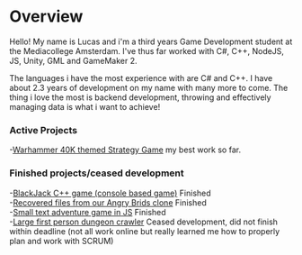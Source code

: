 # Overview

Hello! My name is Lucas and i'm a third years Game Development student at the Mediacollege Amsterdam.
I've thus far worked with C#, C++, NodeJS, JS, Unity, GML and GameMaker 2.

The languages i have the most experience with are C# and C++.
I have about 2.3 years of development on my name with many more to come.
The thing i love the most is backend development, throwing and effectively managing data is what i want to achieve!

### Active Projects
-[Warhammer 40K themed Strategy Game](https://github.com/Shaw358/Wh40K) my best work so far.

### Finished projects/ceased development
-[BlackJack C++ game (console based game)](https://github.com/Shaw358/CardCPPGame/tree/master/CardGames) Finished</br>
-[Recovered files from our Angry Brids clone](https://github.com/Shaw358/AngryBirdsCloneRecovery) Finished</br>
-[Small text adventure game in JS](https://github.com/Shaw358/PROJ---txtAG) Finished</br>
-[Large first person dungeon crawler](https://github.com/Firelonze/ProjectMythe/blob/master/README.md) Ceased development, did not finish within deadline (not all work online but really learned me how to properly plan and work with SCRUM)</br>
